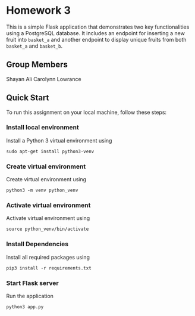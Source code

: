 # Homework 3

This is a simple Flask application that demonstrates two key functionalities using a PostgreSQL database. It includes an endpoint for inserting a new fruit into `basket_a` and another endpoint to display unique fruits from both `basket_a` and `basket_b`.

## Group Members
Shayan Ali
Carolynn Lowrance

## Quick Start

To run this assignment on your local machine, follow these steps:

### Install local environment
Install a Python 3 virtual environment using 
```
sudo apt-get install python3-venv
```
### Create virtual environment
Create virtual environment using
```
python3 -m venv python_venv
```
### Activate virtual environment
Activate virtual environment using
```
source python_venv/bin/activate
```
### Install Dependencies
Install all required packages using
```
pip3 install -r requirements.txt
```
### Start Flask server
Run the application
```
python3 app.py
```
